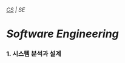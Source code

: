###### [*CS*](../README.md) | SE

# *Software Engineering*

### 1. 시스템 분석과 설계 [<img src="https://img.icons8.com/ios/250/000000/circled-up-right-2.png" width="14">](SAD/README.md)